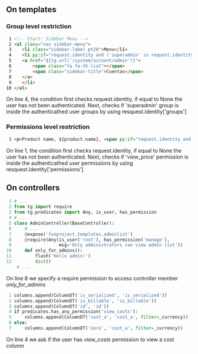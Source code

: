## On templates

### **Group** level restriction

```html
 1 <!-- Start: Sidebar Menu -->
 2 <ul class="nav sidebar-menu">
 3    <li class="sidebar-label pt20">Menu</li>
 4    <li py:if="request.identity and ('superadmin' in request.identity['groups'])" class="${('', 'active')[defined('page') and page==page=='account']}">
 5    <a href="${tg.url('/system/account/admin')}">
 6        <span class="fa fa-th-list"></span>
 7        <span class="sidebar-title">Cuentas</span>
 8    </a>
 9    </li>
10 </ul>
```
On line 4, the condition first checks request.identity, if equal to None the user has not been authenticated.  Next, checks if 'superadmin' group is inside the authenticathed user groups by using resquest.identity['groups']

### **Permissions** level restriction

```html
 1 <p>Product name, ${product.name}, <span py:if="request.identity and 'view_price' in request.identity['permissions']"> price ${product.price}</span></p>
```
On line 1, the condition first checks request.identity, if equal to None the user has not been authenticated.  Next, checks if 'view_price' permission is inside the authenticathed user permissions by using resquest.identity['permissions']

## On controllers

```python
 1 # ...
 2 from tg import require
 3 from tg.predicates import Any, is_user, has_permission
 4 # ...
 5 class AdminController(BaseController):
 6     # ...
 7     @expose('funproject.templates.adminlist')
 8     @require(Any(is_user('root'), has_permission('manage'),
 9                  msg='Only administrators can view admin list'))
10     def only_for_admins():
11         flash('Hello admin!')
12         dict()
    # ...
```
On line 8 we specify a require permission to access controller member _only_for_admins_ 


```python
 1 columns.append(ColumnDT('is_serialized', 'is_serialized'))
 2 columns.append(ColumnDT('is_billable', 'is_billable'))
 3 columns.append(ColumnDT('id', 'id'))
 4 if predicates.has_any_permission('view_costs'):
 5     columns.append(ColumnDT('cost_a', 'cost_a', filter=_currency))
 6 else:
 7     columns.append(ColumnDT('zero', 'cost_a', filter=_currency))
```
On line 4 we ask if the user has _view_costs_ permission to view a cost column

